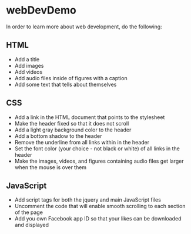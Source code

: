 # webDevDemo

In order to learn more about web development, do the following:

HTML
----
* Add a title
* Add images
* Add videos
* Add audio files inside of figures with a caption
* Add some text that tells about themselves

CSS
---
* Add a link in the HTML document that points to the stylesheet
* Make the header fixed so that it does not scroll
* Add a light gray background color to the header
* Add a bottom shadow to the header
* Remove the underline from all links within in the header
* Set the font color (your choice - not black or white) of all links in the header
* Make the images, videos, and figures containing audio files get larger when the mouse is over them

JavaScript
----------
* Add script tags for both the jquery and main JavaScript files
* Uncomment the code that will enable smooth scrolling to each section of the page
* Add you own Facebook app ID so that your likes can be downloaded and displayed